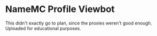 # NameMC Profile Viewbot

This didn't exactly go to plan, since the proxies weren't good enough. Uploaded for educational purposes.
